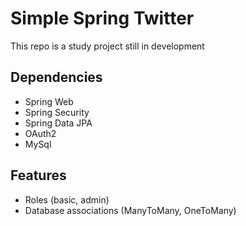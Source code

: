 # Simple Spring Twitter

This repo is a study project still in development

## Dependencies
- Spring Web
- Spring Security
- Spring Data JPA
- OAuth2
- MySql

## Features
- Roles (basic, admin)
- Database associations (ManyToMany, OneToMany)
